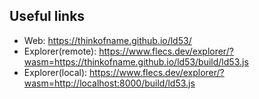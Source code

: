 ## Useful links

* Web: https://thinkofname.github.io/ld53/
* Explorer(remote): https://www.flecs.dev/explorer/?wasm=https://thinkofname.github.io/ld53/build/ld53.js
* Explorer(local): https://www.flecs.dev/explorer/?wasm=http://localhost:8000/build/ld53.js